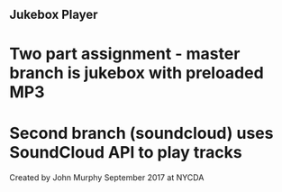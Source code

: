 ## Jukebox Player

# Two part assignment - master branch is jukebox with preloaded MP3

# Second branch (soundcloud) uses SoundCloud API to play tracks

Created by John Murphy September 2017 at NYCDA

